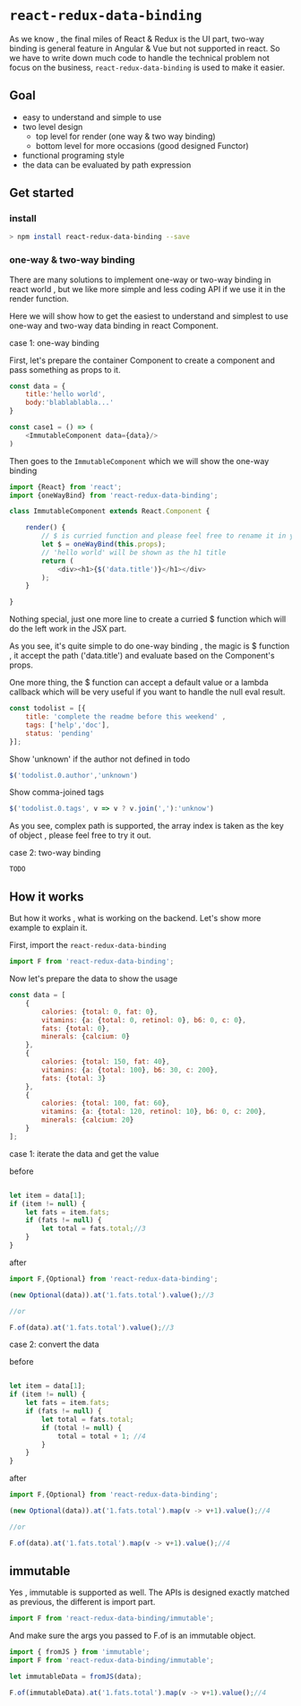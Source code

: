 # `react-redux-data-binding`


As we know , the final miles of React & Redux is the UI part, 
two-way binding is general feature in Angular & Vue but not supported in react.
So we have to write down much code to handle the technical problem not focus on the business,
 `react-redux-data-binding` is used to make it easier.

## Goal

* easy to understand and simple to use
* two level design
	* top level for render (one way & two way binding)
	* bottom level for more occasions (good designed Functor)
* functional programing style
* the data can be evaluated by path expression

## Get started

### install

```sh
> npm install react-redux-data-binding --save
```

### one-way & two-way binding

There are many solutions to implement one-way or two-way binding in react world ,
but we like more simple and less coding API if we use it in the render function.

Here we will show how to get the easiest to understand and simplest to use one-way and two-way data binding in react Component.

case 1: one-way binding

First, let's prepare the container Component to create a component and pass something as props to it.

```javascript
const data = {
	title:'hello world',
	body:'blablablabla...'
}

const case1 = () => (
	<ImmutableComponent data={data}/>
)

```

Then goes to the `ImmutableComponent` which we will show the one-way binding

```javascript
import {React} from 'react';
import {oneWayBind} from 'react-redux-data-binding';

class ImmutableComponent extends React.Component {

	render() {
		// $ is curried function and please feel free to rename it in your project.
		let $ = oneWayBind(this.props);
		// 'hello world' will be shown as the h1 title
		return (
			<div><h1>{$('data.title')}</h1></div>
		);
	}

}
```

Nothing special, just one more line to create a curried $ function which will do the left work in the JSX part.

As you see, it's quite simple to do one-way binding ,
the magic is $ function , it accept the path ('data.title') and evaluate based on the Component's props.

One more thing, the $ function can accept a default value or a lambda callback
which will be very useful if you want to handle the null eval result.

```javascript
const todolist = [{
	title: 'complete the readme before this weekend' ,
	tags: ['help','doc'],
	status: 'pending'
}];

```

Show 'unknown' if the author not defined in todo

```javascript
$('todolist.0.author','unknown')
```

Show comma-joined tags

```javascript
$('todolist.0.tags', v => v ? v.join(','):'unknow')
```

As you see, complex path is supported, the array index is taken as the key of object , please feel free to try it out.


case 2: two-way binding

`TODO`


## How it works

But how it works , what is working on the backend. Let's show more example to explain it.

First,  import the `react-redux-data-binding`

```javascript
import F from 'react-redux-data-binding';
```

Now let's prepare the data to show the usage

```javascript
const data = [
	{
		calories: {total: 0, fat: 0},
		vitamins: {a: {total: 0, retinol: 0}, b6: 0, c: 0},
		fats: {total: 0},
		minerals: {calcium: 0}
	},
	{
		calories: {total: 150, fat: 40},
		vitamins: {a: {total: 100}, b6: 30, c: 200},
		fats: {total: 3}
	},
	{
		calories: {total: 100, fat: 60},
		vitamins: {a: {total: 120, retinol: 10}, b6: 0, c: 200},
		minerals: {calcium: 20}
	}
];
```


case 1: iterate the data and get the value

before

```javascript

let item = data[1];
if (item != null) {
	let fats = item.fats;
	if (fats != null) {
		let total = fats.total;//3
	}
}

```

after

```javascript
import F,{Optional} from 'react-redux-data-binding';

(new Optional(data)).at('1.fats.total').value();//3

//or

F.of(data).at('1.fats.total').value();//3

```

case 2: convert the data


before

```javascript

let item = data[1];
if (item != null) {
	let fats = item.fats;
	if (fats != null) {
		let total = fats.total;
		if (total != null) {
			total = total + 1; //4
		}
	}
}

```

after

```javascript
import F,{Optional} from 'react-redux-data-binding';

(new Optional(data)).at('1.fats.total').map(v -> v+1).value();//4

//or

F.of(data).at('1.fats.total').map(v -> v+1).value();//4

```

## immutable

Yes , immutable is supported as well.
The APIs is designed exactly matched as previous, the different is import part.

```javascript
import F from 'react-redux-data-binding/immutable';
```

And make sure the args you passed to F.of is an immutable object.

```javascript
import { fromJS } from 'immutable';
import F from 'react-redux-data-binding/immutable';

let immutableData = fromJS(data);

F.of(immutableData).at('1.fats.total').map(v -> v+1).value();//4

```
